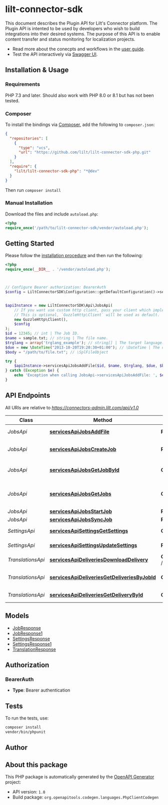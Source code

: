# lilt-connector-sdk

This document describes the Plugin API for Lilt's Connector platform. The
Plugin API is intented to be used by developers who wish to build
integrations into their desired systems. The purpose of this API is to
enable content transfer and status monitoring for localization projects.

- Read more about the conecpts and workflows in the
  [user guide](/docs/api/v1.0).
- Test the API interactively via [Swagger UI](/api/v1.0/ui).



## Installation & Usage

### Requirements

PHP 7.3 and later.
Should also work with PHP 8.0 or 8.1 but has not been tested.

### Composer

To install the bindings via [Composer](https://getcomposer.org/), add the following to `composer.json`:

```json
{
  "repositories": [
    {
      "type": "vcs",
      "url": "https://github.com/lilt/lilt-connector-sdk-php.git"
    }
  ],
  "require": {
    "lilt/lilt-connector-sdk-php": "*@dev"
  }
}
```

Then run `composer install`

### Manual Installation

Download the files and include `autoload.php`:

```php
<?php
require_once('/path/to/lilt-connector-sdk/vendor/autoload.php');
```

## Getting Started

Please follow the [installation procedure](#installation--usage) and then run the following:

```php
<?php
require_once(__DIR__ . '/vendor/autoload.php');



// Configure Bearer authorization: BearerAuth
$config = LiltConnectorSDK\Configuration::getDefaultConfiguration()->setAccessToken('YOUR_ACCESS_TOKEN');


$apiInstance = new LiltConnectorSDK\Api\JobsApi(
    // If you want use custom http client, pass your client which implements `GuzzleHttp\ClientInterface`.
    // This is optional, `GuzzleHttp\Client` will be used as default.
    new GuzzleHttp\Client(),
    $config
);
$id = 12345; // int | The Job ID.
$name = sample.txt; // string | The file name.
$trglang = array('trglang_example'); // string[] | The target language. Many target languages can be added to a source file.
$due = new \DateTime("2013-10-20T19:20:30+01:00"); // \DateTime | The due date for the file.
$body = "/path/to/file.txt"; // \SplFileObject

try {
    $apiInstance->servicesApiJobsAddFile($id, $name, $trglang, $due, $body);
} catch (Exception $e) {
    echo 'Exception when calling JobsApi->servicesApiJobsAddFile: ', $e->getMessage(), PHP_EOL;
}

```

## API Endpoints

All URIs are relative to *https://connectors-admin.lilt.com/api/v1.0*

Class | Method | HTTP request | Description
------------ | ------------- | ------------- | -------------
*JobsApi* | [**servicesApiJobsAddFile**](docs/Api/JobsApi.md#servicesapijobsaddfile) | **POST** /jobs/{id}/files | Add a file to a Job.
*JobsApi* | [**servicesApiJobsCreateJob**](docs/Api/JobsApi.md#servicesapijobscreatejob) | **POST** /jobs | Create a Connector Job.
*JobsApi* | [**servicesApiJobsGetJobById**](docs/Api/JobsApi.md#servicesapijobsgetjobbyid) | **GET** /jobs/{id} | Retrieve a Connector Job.
*JobsApi* | [**servicesApiJobsGetJobs**](docs/Api/JobsApi.md#servicesapijobsgetjobs) | **GET** /jobs | Retrieve a list of Connector Jobs.
*JobsApi* | [**servicesApiJobsStartJob**](docs/Api/JobsApi.md#servicesapijobsstartjob) | **POST** /jobs/{id}/start | Start a Job.
*JobsApi* | [**servicesApiJobsSyncJob**](docs/Api/JobsApi.md#servicesapijobssyncjob) | **POST** /jobs/{id}/sync | Start a Sync.
*SettingsApi* | [**servicesApiSettingsGetSettings**](docs/Api/SettingsApi.md#servicesapisettingsgetsettings) | **GET** /settings | Retrieve the settings.
*SettingsApi* | [**servicesApiSettingsUpdateSettings**](docs/Api/SettingsApi.md#servicesapisettingsupdatesettings) | **PUT** /settings | Update the settings.
*TranslationsApi* | [**servicesApiDeliveriesDownloadDelivery**](docs/Api/TranslationsApi.md#servicesapideliveriesdownloaddelivery) | **GET** /translations/{id}/download | Download a Translation.
*TranslationsApi* | [**servicesApiDeliveriesGetDeliveriesByJobId**](docs/Api/TranslationsApi.md#servicesapideliveriesgetdeliveriesbyjobid) | **GET** /translations | Retrieve a list of Translations.
*TranslationsApi* | [**servicesApiDeliveriesGetDeliveryById**](docs/Api/TranslationsApi.md#servicesapideliveriesgetdeliverybyid) | **GET** /translations/{id} | Retrieve a Translation.

## Models

- [JobResponse](docs/Model/JobResponse.md)
- [JobResponse1](docs/Model/JobResponse1.md)
- [SettingsResponse](docs/Model/SettingsResponse.md)
- [SettingsResponse1](docs/Model/SettingsResponse1.md)
- [TranslationResponse](docs/Model/TranslationResponse.md)

## Authorization

### BearerAuth

- **Type**: Bearer authentication

## Tests

To run the tests, use:

```bash
composer install
vendor/bin/phpunit
```

## Author



## About this package

This PHP package is automatically generated by the [OpenAPI Generator](https://openapi-generator.tech) project:

- API version: `1.0`
- Build package: `org.openapitools.codegen.languages.PhpClientCodegen`
